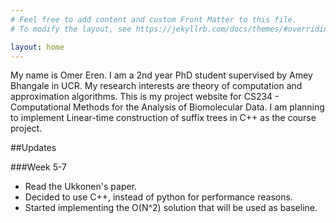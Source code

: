 ```yaml
---
# Feel free to add content and custom Front Matter to this file.
# To modify the layout, see https://jekyllrb.com/docs/themes/#overriding-theme-defaults

layout: home
---
```


My name is Omer Eren. I am a 2nd year PhD student supervised by Amey Bhangale in UCR. My research interests are theory of computation and approximation algorithms. This is my project website for CS234 - Computational Methods for the Analysis of Biomolecular Data. I am planning to implement Linear-time construction of suffix trees in C++ as the course project.

##Updates

###Week 5-7 
- Read the Ukkonen's paper. 
- Decided to use C++, instead of python for performance reasons.
- Started implementing the O(N^2) solution that will be used as baseline.

